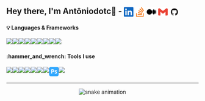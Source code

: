 ## Hey there, I'm Antôniodotc👋 - <a href="https://www.linkedin.com/in/antoniodotc" target="blank"><img align="center" src="/assets/linkedin.svg" width="25px"/></a> <a href="https://stackoverflow.com/users/..." target="blank"><img align="center" src="assets/stackoverflow.svg" width="25px"/></a> <a href="https://medium.com/..." target="blank"><img align="center" src="assets/medium.svg" width="25px" /></a> <a href="mailto:antoniodotc@gmail.com" target="blank"><img align="center" src="assets/gmail.svg" width="25px" /></a> <a href="https://antoniodotc.github.io/" target="_blank" target="blank"><img align="center" src="/assets/GitHub.png" width="25px" /></a>

<h4>💡 Languages & Frameworks</h4> 

<div style="display: flex">
  <a href="https://www.python.org/"><img src="https://cdn.jsdelivr.net/gh/devicons/devicon/icons/python/python-original.svg" width="25px" /></a>
  <a href="https://www.javascript.com/"><img src="https://cdn.jsdelivr.net/gh/devicons/devicon/icons/javascript/javascript-original.svg" width="25px" /></a>
  <a href="https://www.php.net/"><img src="https://cdn.jsdelivr.net/gh/devicons/devicon/icons/php/php-original.svg" width="25px" /></a>
  <a href="https://www.java.com/"><img src="https://cdn.jsdelivr.net/gh/devicons/devicon/icons/java/java-original.svg" width="25px" /></a>
  <a href="https://cplusplus.com/"><img src="https://cdn.jsdelivr.net/gh/devicons/devicon/icons/cplusplus/cplusplus-original.svg" width="25px" /></a>
  <a href="https://html.spec.whatwg.org/"><img src="https://cdn.jsdelivr.net/gh/devicons/devicon/icons/html5/html5-original-wordmark.svg"  width="25px"/></a>
  <a href="https://devdocs.io/css/"><img src="https://cdn.jsdelivr.net/gh/devicons/devicon/icons/css3/css3-original-wordmark.svg" width="25px" /></a>
  <a href="https://www.mysql.com/"><img src="https://cdn.jsdelivr.net/gh/devicons/devicon/icons/mysql/mysql-original-wordmark.svg" width="25px" /></a>
  <a href="https://getbootstrap.com/"><img src="https://cdn.jsdelivr.net/gh/devicons/devicon/icons/bootstrap/bootstrap-original.svg" width="25px" /></a>
</div>

<h4>:hammer_and_wrench: Tools I use</h4>

<div style="display: flex">
  <a href="https://www.microsoft.com/en-us/windows"><img src="https://cdn.jsdelivr.net/gh/devicons/devicon/icons/windows8/windows8-original.svg" width="25px" /></a>
  <a href="https://www.linux.org/"><img src="https://cdn.jsdelivr.net/gh/devicons/devicon/icons/linux/linux-original.svg" width="25px" /></a>
  <a href="https://code.visualstudio.com/"><img src="https://cdn.jsdelivr.net/gh/devicons/devicon/icons/vscode/vscode-original.svg" width="25px" /></a>
  <a href="https://www.gimp.org/"><img src="https://cdn.jsdelivr.net/gh/devicons/devicon/icons/gimp/gimp-original.svg" width="25px" /></a>
  <a href="https://git-scm.com/"><img src="https://cdn.jsdelivr.net/gh/devicons/devicon/icons/git/git-original.svg" width="25px" /></a>
  <a href="https://www.adobe.com/products/illustrator/free-trial-download.html"><img src="https://github.com/antoniodotc/antoniodotc/blob/main/assets/adobeillustrator.svg" width="25px" /></a>
  <a href="https://www.torproject.org/"><img src="https://img.icons8.com/cute-clipart/344/tor-browser.png" width="25px" /></a>
  <a href="https://www.adobe.com/products/photoshop.html"><img src="/assets/adobephotoshop.svg" width="25px" /></a>
  <a href="https://www.blender.org/"><img src="https://img.icons8.com/color/344/blender-3d.png" width="25px" /></a>
</div>

---

<p  align="center">
<img alt="snake animation" src="https://raw.githubusercontent.com/antoniodotc/antoniodotc/184d994ec078e1b4ac89221a7ea2518293283cbb/assets/github-contribution-grid-snake.svg"></p>
